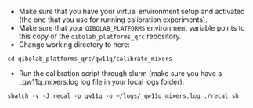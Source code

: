 - Make sure that you have your virtual environment setup and activated (the one that you use for running calibration experiments).
- Make sure that your `QIBOLAB_PLATFORMS` environment variable points to this copy of the `qibolab_platforms_qrc` repository.
- Change working directory to here:
```
cd qibolab_platforms_qrc/qw11q/calibrate_mixers
```
- Run the calibration script through slurm (make sure you have a _qw11q_mixers.log log file in your local logs folder):
```
sbatch -v -J recal -p qw11q -o ~/logs/_qw11q_mixers.log ./recal.sh
```
